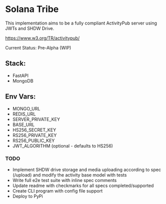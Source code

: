# Solana Tribe

This implementation aims to be a fully compliant ActivityPub server using JWTs and SHDW Drive.

https://www.w3.org/TR/activitypub/

Current Status: Pre-Alpha (WIP)

## Stack:
* FastAPI
* MongoDB

## Env Vars:
* MONGO_URL
* REDIS_URL
* SERVER_PRIVATE_KEY
* BASE_URL
* HS256_SECRET_KEY
* RS256_PRIVATE_KEY
* RS256_PUBLIC_KEY
* JWT_ALGORITHM (optional - defaults to HS256)

### TODO
* Implement SHDW drive storage and media uploading according to spec (/upload) and modify the activity base model with tests
* Write full e2e test suite with inline spec comments
* Update readme with checkmarks for all specs completed/supported
* Create CLI program with config file support
* Deploy to PyPi
